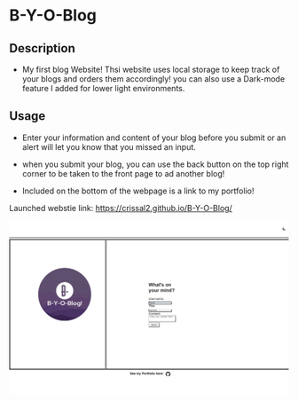 # B-Y-O-Blog

## Description

- My first blog Website! Thsi website uses local storage to keep track of your blogs and orders them accordingly! you can also use a Dark-mode feature I added for lower light environments.


## Usage

- Enter your information and content of your blog before you submit or an alert will let you know that you missed an input.

- when you submit your blog, you can use the back button on the top right corner to be taken to the front page to ad another blog!

- Included on the bottom of the webpage is a link to my portfolio! 

Launched webstie link: https://crissal2.github.io/B-Y-O-Blog/

![Webpage Preview](./assets/img/Front-Page.png)

